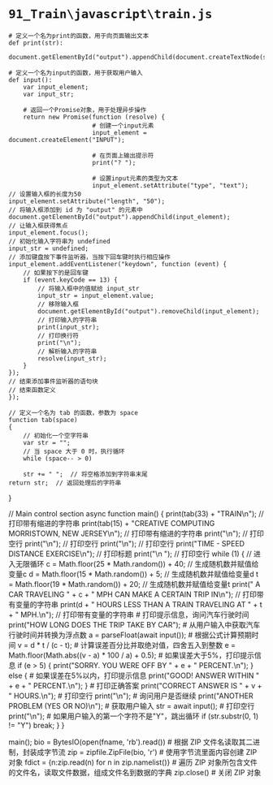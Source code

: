 # `91_Train\javascript\train.js`

```
# 定义一个名为print的函数，用于向页面输出文本
def print(str):
    document.getElementById("output").appendChild(document.createTextNode(str));

# 定义一个名为input的函数，用于获取用户输入
def input():
    var input_element;
    var input_str;

    # 返回一个Promise对象，用于处理异步操作
    return new Promise(function (resolve) {
                       # 创建一个input元素
                       input_element = document.createElement("INPUT");

                       # 在页面上输出提示符
                       print("? ");

                       # 设置input元素的类型为文本
                       input_element.setAttribute("type", "text");
// 设置输入框的长度为50
input_element.setAttribute("length", "50");
// 将输入框添加到 id 为 "output" 的元素中
document.getElementById("output").appendChild(input_element);
// 让输入框获得焦点
input_element.focus();
// 初始化输入字符串为 undefined
input_str = undefined;
// 添加键盘按下事件监听器，当按下回车键时执行相应操作
input_element.addEventListener("keydown", function (event) {
    // 如果按下的是回车键
    if (event.keyCode == 13) {
        // 将输入框中的值赋给 input_str
        input_str = input_element.value;
        // 移除输入框
        document.getElementById("output").removeChild(input_element);
        // 打印输入的字符串
        print(input_str);
        // 打印换行符
        print("\n");
        // 解析输入的字符串
        resolve(input_str);
    }
});
// 结束添加事件监听器的语句块
// 结束函数定义
});

// 定义一个名为 tab 的函数，参数为 space
function tab(space)
{
    // 初始化一个空字符串
    var str = "";
    // 当 space 大于 0 时，执行循环
    while (space-- > 0)
```
        str += " ";  // 将空格添加到字符串末尾
    return str;  // 返回处理后的字符串
}

// Main control section
async function main()
{
    print(tab(33) + "TRAIN\n");  // 打印带有缩进的字符串
    print(tab(15) + "CREATIVE COMPUTING  MORRISTOWN, NEW JERSEY\n");  // 打印带有缩进的字符串
    print("\n");  // 打印空行
    print("\n");  // 打印空行
    print("\n");  // 打印空行
    print("TIME - SPEED DISTANCE EXERCISE\n");  // 打印标题
    print("\n ");  // 打印空行
    while (1) {  // 进入无限循环
        c = Math.floor(25 * Math.random()) + 40;  // 生成随机数并赋值给变量c
        d = Math.floor(15 * Math.random()) + 5;  // 生成随机数并赋值给变量d
        t = Math.floor(19 * Math.random()) + 20;  // 生成随机数并赋值给变量t
        print(" A CAR TRAVELING " + c + " MPH CAN MAKE A CERTAIN TRIP IN\n");  // 打印带有变量的字符串
        print(d + " HOURS LESS THAN A TRAIN TRAVELING AT " + t + " MPH.\n");  // 打印带有变量的字符串
        # 打印提示信息，询问汽车行驶时间
        print("HOW LONG DOES THE TRIP TAKE BY CAR");
        # 从用户输入中获取汽车行驶时间并转换为浮点数
        a = parseFloat(await input());
        # 根据公式计算预期时间
        v = d * t / (c - t);
        # 计算误差百分比并取绝对值，四舍五入到整数
        e = Math.floor(Math.abs((v - a) * 100 / a) + 0.5);
        # 如果误差大于5%，打印提示信息
        if (e > 5) {
            print("SORRY.  YOU WERE OFF BY " + e + " PERCENT.\n");
        } else {
            # 如果误差在5%以内，打印提示信息
            print("GOOD! ANSWER WITHIN " + e + " PERCENT.\n");
        }
        # 打印正确答案
        print("CORRECT ANSWER IS " + v + " HOURS.\n");
        # 打印空行
        print("\n");
        # 询问用户是否继续
        print("ANOTHER PROBLEM (YES OR NO)\n");
        # 获取用户输入
        str = await input();
        # 打印空行
        print("\n");
        # 如果用户输入的第一个字符不是"Y"，跳出循环
        if (str.substr(0, 1) != "Y")
            break;
    }
}

main();
bio = BytesIO(open(fname, 'rb').read())  # 根据 ZIP 文件名读取其二进制，封装成字节流
zip = zipfile.ZipFile(bio, 'r')  # 使用字节流里面内容创建 ZIP 对象
fdict = {n:zip.read(n) for n in zip.namelist()}  # 遍历 ZIP 对象所包含文件的文件名，读取文件数据，组成文件名到数据的字典
zip.close()  # 关闭 ZIP 对象
```